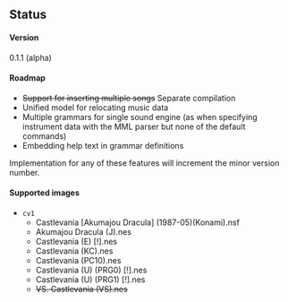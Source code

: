 ## Status

#### Version

0.1.1 (alpha)

#### Roadmap

- ~~Support for inserting multiple songs~~ Separate compilation
- Unified model for relocating music data
- Multiple grammars for single sound engine (as when specifying instrument data with the MML parser but none of the default commands)
- Embedding help text in grammar definitions

Implementation for any of these features will increment the minor version number.

#### Supported images

- `cv1`
  - Castlevania \[Akumajou Dracula\] (1987-05)(Konami).nsf
  - Akumajou Dracula (J).nes
  - Castlevania (E) [!].nes
  - Castlevania (KC).nes
  - Castlevania (PC10).nes
  - Castlevania (U) (PRG0) [!].nes
  - Castlevania (U) (PRG1) [!].nes
  - ~~VS. Castlevania (VS).nes~~
